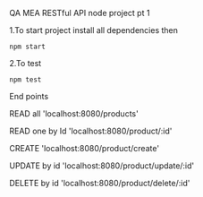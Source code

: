 QA MEA RESTful API node project pt 1


1.To start project install all dependencies then

```npm start```

2.To test

```npm test```

End points

READ all 'localhost:8080/products'

READ one by Id 'localhost:8080/product/:id'

CREATE 'localhost:8080/product/create'

UPDATE by id 'localhost:8080/product/update/:id'

DELETE by id 'localhost:8080/product/delete/:id'
